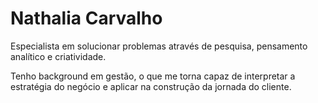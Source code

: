 <h1>Nathalia Carvalho</h1>
<p>Especialista em solucionar problemas através de pesquisa, pensamento analítico e criatividade.</p>
<p>Tenho background em gestão, o que me torna capaz de interpretar a estratégia do negócio e aplicar na construção da jornada do cliente.</p>
